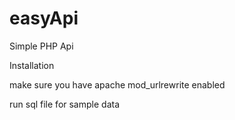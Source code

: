 # easyApi
Simple PHP Api


Installation 

make sure you have apache mod_urlrewrite enabled

run sql file for sample data
